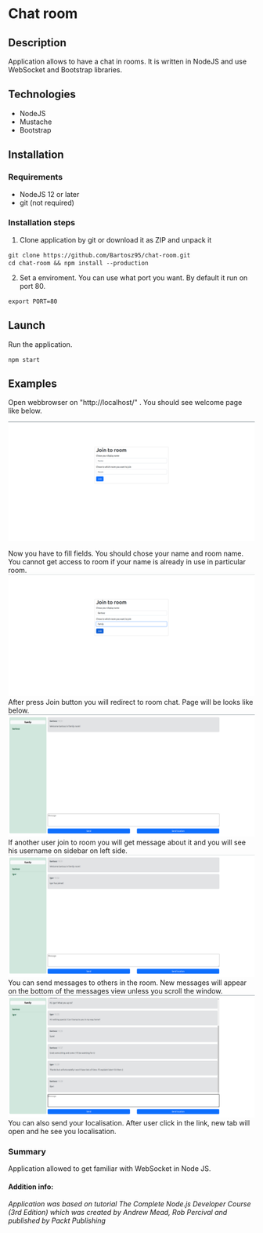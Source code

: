 # Chat room

## Description
Application allows to have a chat in rooms. It is written in NodeJS and use WebSocket and Bootstrap libraries.

## Technologies
- NodeJS
- Mustache
- Bootstrap

## Installation

### Requirements 
 - NodeJS 12 or later
 - git (not required)

### Installation steps
1. Clone application by git or download it as ZIP and unpack it
```
git clone https://github.com/Bartosz95/chat-room.git
cd chat-room && npm install --production
```
2. Set a enviroment. You can use what port you want. By default it run on port 80.
```
export PORT=80
```
## Launch
Run the application.
```
npm start
```
## Examples

Open webbrowser on "http://localhost/" . You should see welcome page like below.

![](doc/welcome1.png)

Now you have to fill fields. You should chose your name and room name. You cannot get access to room if your name is already in use in particular room. 
![](doc/welcome2.png)
After press Join button you will redirect to room chat. Page will be looks like below.
![](doc/chat1.png)
If another user join to room you will get message about it and you will see his username on sidebar on left side.
![](doc/chat2.png)
You can send messages to others in the room. New messages will appear on the bottom of the messages view unless you scroll the window.
![](doc/chat3.png)
You can also send your localisation. After user click in the link, new tab will open and he see you localisation.

### Summary
Application allowed to get familiar with WebSocket in Node JS.

#### Addition info:
*Application was based on tutorial The Complete Node.js Developer Course (3rd Edition) which was created by Andrew Mead, Rob Percival and published by Packt Publishing*